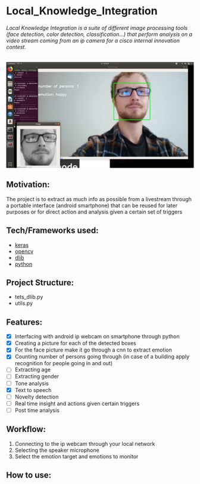# Local_Knowledge_Integration

###### Local Knowledge Integration is a suite of different image processing tools (face detection, color detection, classification...) that perform analysis on a video stream coming from an ip camera for a cisco internal innovation contest.
![alt text](https://raw.githubusercontent.com/elBichon/Local_Knowledge_Integration/master/test.png)
## Motivation: 
The project is to extract as much info as possible from a livestream through a portable interface (android smartphone) that can be reused for later purposes or for direct action and analysis given a certain set of triggers
## Tech/Frameworks used:
- [keras](https://keras.io/)
- [opencv](https://opencv.org/)
- [dlib](http://dlib.net/)
- [python](https://github.com/opencv/opencv/tree/master/data/haarcascades)

## Project Structure:
- tets_dlib.py
- utils.py

## Features:
- [x] Interfacing with android ip webcam on smartphone through python
- [x] Creating a picture for each of the detected boxes
- [x] For the face picture make it go through a cnn to extract emotion
- [x] Counting number of persons going through (in case of a building apply recognition for people going in and out)
- [ ] Extracting age
- [ ] Extracting gender
- [ ] Tone analysis
- [x] Text to speech
- [ ] Novelty detection
- [ ] Real time insight and actions given certain triggers
- [ ] Post time analysis

## Workflow:
1. Connecting to the ip webcam through your local network
2. Selecting the speaker microphone
3. Select the emotion target and emotions to monitor

## How to use:

